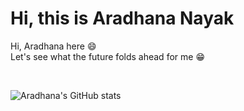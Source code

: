 # Hi, this is Aradhana Nayak

Hi, Aradhana here :smile:
<br>
Let's see what the future folds ahead for me :grin:



<br>

 ![Aradhana's GitHub stats](https://github-readme-stats.vercel.app/api?username=aradhana1807&show_icons=true&theme=radical)


